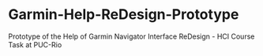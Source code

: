 # Garmin-Help-ReDesign-Prototype
Prototype of the Help of Garmin Navigator Interface ReDesign - HCI Course Task at PUC-Rio
